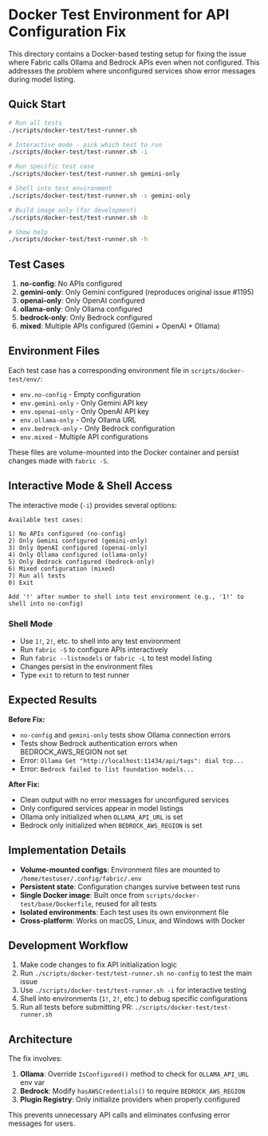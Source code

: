 # Docker Test Environment for API Configuration Fix

This directory contains a Docker-based testing setup for fixing the issue where Fabric calls Ollama and Bedrock APIs even when not configured. This addresses the problem where unconfigured services show error messages during model listing.

## Quick Start

```bash
# Run all tests
./scripts/docker-test/test-runner.sh

# Interactive mode - pick which test to run
./scripts/docker-test/test-runner.sh -i

# Run specific test case
./scripts/docker-test/test-runner.sh gemini-only

# Shell into test environment
./scripts/docker-test/test-runner.sh -s gemini-only

# Build image only (for development)
./scripts/docker-test/test-runner.sh -b

# Show help
./scripts/docker-test/test-runner.sh -h
```

## Test Cases

1. **no-config**: No APIs configured
2. **gemini-only**: Only Gemini configured (reproduces original issue #1195)
3. **openai-only**: Only OpenAI configured
4. **ollama-only**: Only Ollama configured
5. **bedrock-only**: Only Bedrock configured
6. **mixed**: Multiple APIs configured (Gemini + OpenAI + Ollama)

## Environment Files

Each test case has a corresponding environment file in `scripts/docker-test/env/`:

- `env.no-config` - Empty configuration
- `env.gemini-only` - Only Gemini API key
- `env.openai-only` - Only OpenAI API key
- `env.ollama-only` - Only Ollama URL
- `env.bedrock-only` - Only Bedrock configuration
- `env.mixed` - Multiple API configurations

These files are volume-mounted into the Docker container and persist changes made with `fabric -S`.

## Interactive Mode & Shell Access

The interactive mode (`-i`) provides several options:

```
Available test cases:

1) No APIs configured (no-config)
2) Only Gemini configured (gemini-only)
3) Only OpenAI configured (openai-only)
4) Only Ollama configured (ollama-only)
5) Only Bedrock configured (bedrock-only)
6) Mixed configuration (mixed)
7) Run all tests
0) Exit

Add '!' after number to shell into test environment (e.g., '1!' to shell into no-config)
```

### Shell Mode

- Use `1!`, `2!`, etc. to shell into any test environment
- Run `fabric -S` to configure APIs interactively
- Run `fabric --listmodels` or `fabric -L` to test model listing
- Changes persist in the environment files
- Type `exit` to return to test runner

## Expected Results

**Before Fix:**

- `no-config` and `gemini-only` tests show Ollama connection errors
- Tests show Bedrock authentication errors when BEDROCK_AWS_REGION not set
- Error: `Ollama Get "http://localhost:11434/api/tags": dial tcp...`
- Error: `Bedrock failed to list foundation models...`

**After Fix:**

- Clean output with no error messages for unconfigured services
- Only configured services appear in model listings
- Ollama only initialized when `OLLAMA_API_URL` is set
- Bedrock only initialized when `BEDROCK_AWS_REGION` is set

## Implementation Details

- **Volume-mounted configs**: Environment files are mounted to `/home/testuser/.config/fabric/.env`
- **Persistent state**: Configuration changes survive between test runs
- **Single Docker image**: Built once from `scripts/docker-test/base/Dockerfile`, reused for all tests
- **Isolated environments**: Each test uses its own environment file
- **Cross-platform**: Works on macOS, Linux, and Windows with Docker

## Development Workflow

1. Make code changes to fix API initialization logic
2. Run `./scripts/docker-test/test-runner.sh no-config` to test the main issue
3. Use `./scripts/docker-test/test-runner.sh -i` for interactive testing
4. Shell into environments (`1!`, `2!`, etc.) to debug specific configurations
5. Run all tests before submitting PR: `./scripts/docker-test/test-runner.sh`

## Architecture

The fix involves:

1. **Ollama**: Override `IsConfigured()` method to check for `OLLAMA_API_URL` env var
2. **Bedrock**: Modify `hasAWSCredentials()` to require `BEDROCK_AWS_REGION`
3. **Plugin Registry**: Only initialize providers when properly configured

This prevents unnecessary API calls and eliminates confusing error messages for users.
